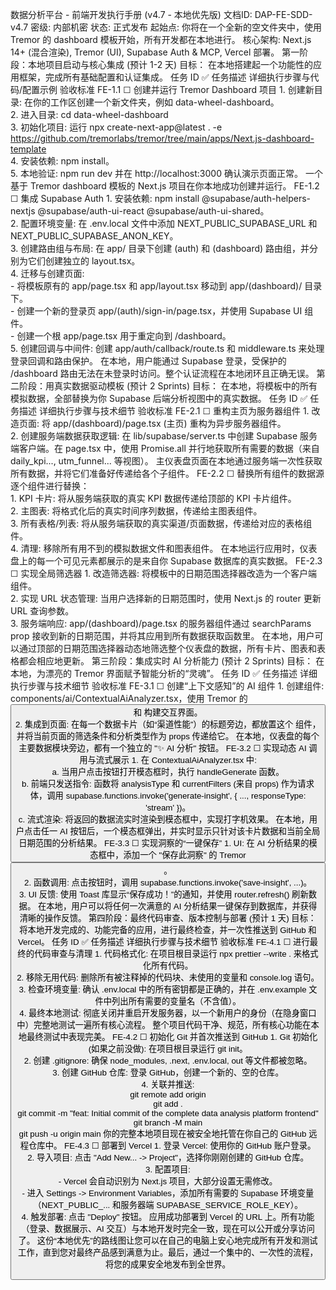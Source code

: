 数据分析平台 - 前端开发执行手册 (v4.7 - 本地优先版)
文档ID: DAP-FE-SDD-v4.7
密级: 内部机密
状态: 正式发布
起始点: 你将在一个全新的空文件夹中，使用 Tremor 的 dashboard 模板开始，所有开发都在本地进行。
核心架构: Next.js 14+ (混合渲染), Tremor (UI), Supabase Auth & MCP, Vercel 部署。
第一阶段：本地项目启动与核心集成 (预计 1-2 天)
目标： 在本地搭建起一个功能性的应用框架，完成所有基础配置和认证集成。
任务 ID	✅	任务描述	详细执行步骤与代码/配置示例	验收标准
FE-1.1	☐	创建并运行 Tremor Dashboard 项目	1. 创建新目录: 在你的工作区创建一个新文件夹，例如 data-wheel-dashboard。<br>2. 进入目录: cd data-wheel-dashboard<br>3. 初始化项目: 运行 npx create-next-app@latest . -e https://github.com/tremorlabs/tremor/tree/main/apps/Next.js-dashboard-template<br>4. 安装依赖: npm install。<br>5. 本地验证: npm run dev 并在 http://localhost:3000 确认演示页面正常。	一个基于 Tremor dashboard 模板的 Next.js 项目在你本地成功创建并运行。
FE-1.2	☐	集成 Supabase Auth	1. 安装依赖: npm install @supabase/auth-helpers-nextjs @supabase/auth-ui-react @supabase/auth-ui-shared。<br>2. 配置环境变量: 在 .env.local 文件中添加 NEXT_PUBLIC_SUPABASE_URL 和 NEXT_PUBLIC_SUPABASE_ANON_KEY。<br>3. 创建路由组与布局: 在 app/ 目录下创建 (auth) 和 (dashboard) 路由组，并分别为它们创建独立的 layout.tsx。<br>4. 迁移与创建页面: <br> - 将模板原有的 app/page.tsx 和 app/layout.tsx 移动到 app/(dashboard)/ 目录下。<br> - 创建一个新的登录页 app/(auth)/sign-in/page.tsx，并使用 Supabase UI 组件。<br> - 创建一个根 app/page.tsx 用于重定向到 /dashboard。<br>5. 创建回调与中间件: 创建 app/auth/callback/route.ts 和 middleware.ts 来处理登录回调和路由保护。	在本地，用户能通过 Supabase 登录，受保护的 /dashboard 路由无法在未登录时访问。整个认证流程在本地闭环且正确无误。
第二阶段：用真实数据驱动模板 (预计 2 Sprints)
目标： 在本地，将模板中的所有模拟数据，全部替换为你 Supabase 后端分析视图中的真实数据。
任务 ID	✅	任务描述	详细执行步骤与技术细节	验收标准
FE-2.1	☐	重构主页为服务器组件	1. 改造页面: 将 app/(dashboard)/page.tsx (主页) 重构为异步服务器组件。<br>2. 创建服务端数据获取逻辑: 在 lib/supabase/server.ts 中创建 Supabase 服务端客户端。在 page.tsx 中，使用 Promise.all 并行地获取所有需要的数据（来自 daily_kpi..., utm_funnel... 等视图）。	主仪表盘页面在本地通过服务端一次性获取所有数据，并将它们准备好传递给各个子组件。
FE-2.2	☐	替换所有组件的数据源	逐个组件进行替换：<br>1. KPI 卡片: 将从服务端获取的真实 KPI 数据传递给顶部的 KPI 卡片组件。<br>2. 主图表: 将格式化后的真实时间序列数据，传递给主图表组件。<br>3. 所有表格/列表: 将从服务端获取的真实渠道/页面数据，传递给对应的表格组件。<br>4. 清理: 移除所有用不到的模拟数据文件和图表组件。	在本地运行应用时，仪表盘上的每一个可见元素都展示的是来自你 Supabase 数据库的真实数据。
FE-2.3	☐	实现全局筛选器	1. 改造筛选器: 将模板中的日期范围选择器改造为一个客户端组件。<br>2. 实现 URL 状态管理: 当用户选择新的日期范围时，使用 Next.js 的 router 更新 URL 查询参数。<br>3. 服务端响应: app/(dashboard)/page.tsx 的服务器组件通过 searchParams prop 接收到新的日期范围，并将其应用到所有数据获取函数里。	在本地，用户可以通过顶部的日期范围选择器动态地筛选整个仪表盘的数据，所有卡片、图表和表格都会相应地更新。
第三阶段：集成实时 AI 分析能力 (预计 2 Sprints)
目标： 在本地，为漂亮的 Tremor 界面赋予智能分析的“灵魂”。
任务 ID	✅	任务描述	详细执行步骤与技术细节	验收标准
FE-3.1	☐	创建“上下文感知”的 AI 组件	1. 创建组件: components/ai/ContextualAiAnalyzer.tsx，使用 Tremor 的 <Button> 和 <DialogPanel> 构建交互界面。<br>2. 集成到页面: 在每一个数据卡片（如“渠道性能”）的标题旁边，都放置这个 <ContextualAiAnalyzer /> 组件，并将当前页面的筛选条件和分析类型作为 props 传递给它。	在本地，仪表盘的每个主要数据模块旁边，都有一个独立的 "✨ AI 分析" 按钮。
FE-3.2	☐	实现动态 AI 调用与流式展示	1. 在 ContextualAiAnalyzer.tsx 中:<br> a. 当用户点击按钮打开模态框时，执行 handleGenerate 函数。<br> b. 前端只发送指令: 函数将 analysisType 和 currentFilters (来自 props) 作为请求体，调用 supabase.functions.invoke('generate-insight', { ..., responseType: 'stream' })。<br> c. 流式渲染: 将返回的数据流实时渲染到模态框中，实现打字机效果。	在本地，用户点击任一 AI 按钮后，一个模态框弹出，并实时显示只针对该卡片数据和当前全局日期范围的分析结果。
FE-3.3	☐	实现洞察的“一键保存”	1. UI: 在 AI 分析结果的模态框中，添加一个 "保存此洞察" 的 Tremor <Button>。<br>2. 函数调用: 点击按钮时，调用 supabase.functions.invoke('save-insight', ...)。<br>3. UI 反馈: 使用 Toast 库显示“保存成功！”的通知，并使用 router.refresh() 刷新数据。	在本地，用户可以将任何一次满意的 AI 分析结果一键保存到数据库，并获得清晰的操作反馈。
第四阶段：最终代码审查、版本控制与部署 (预计 1 天)
目标： 将本地开发完成的、功能完备的应用，进行最终检查，并一次性推送到 GitHub 和 Vercel。
任务 ID	✅	任务描述	详细执行步骤与技术细节	验收标准
FE-4.1	☐	进行最终的代码审查与清理	1. 代码格式化: 在项目根目录运行 npx prettier --write . 来格式化所有代码。<br>2. 移除无用代码: 删除所有被注释掉的代码块、未使用的变量和 console.log 语句。<br>3. 检查环境变量: 确认 .env.local 中的所有密钥都是正确的，并在 .env.example 文件中列出所有需要的变量名（不含值）。<br>4. 最终本地测试: 彻底关闭并重启开发服务器，以一个新用户的身份（在隐身窗口中）完整地测试一遍所有核心流程。	整个项目代码干净、规范，所有核心功能在本地最终测试中表现完美。
FE-4.2	☐	初始化 Git 并首次推送到 GitHub	1. Git 初始化 (如果之前没做): 在项目根目录运行 git init。<br>2. 创建 .gitignore: 确保 node_modules, .next, .env.local, out 等文件都被忽略。<br>3. 创建 GitHub 仓库: 登录 GitHub，创建一个新的、空的仓库。<br>4. 关联并推送:<br> git remote add origin <URL><br> git add .<br> git commit -m "feat: Initial commit of the complete data analysis platform frontend"<br> git branch -M main<br> git push -u origin main	你的完整本地项目现在被安全地托管在你自己的 GitHub 远程仓库中。
FE-4.3	☐	部署到 Vercel	1. 登录 Vercel: 使用你的 GitHub 账户登录。<br>2. 导入项目: 点击 "Add New... -> Project"，选择你刚刚创建的 GitHub 仓库。<br>3. 配置项目: <br> - Vercel 会自动识别为 Next.js 项目，大部分设置无需修改。<br> - 进入 Settings -> Environment Variables，添加所有需要的 Supabase 环境变量（NEXT_PUBLIC_... 和服务器端 SUPABASE_SERVICE_ROLE_KEY）。<br>4. 触发部署: 点击 "Deploy" 按钮。	应用成功部署到 Vercel 的 URL 上。所有功能（登录、数据展示、AI 交互）与本地开发时完全一致，现在可以公开或分享访问了。
这份“本地优先”的路线图让您可以在自己的电脑上安心地完成所有开发和测试工作，直到您对最终产品感到满意为止。最后，通过一个集中的、一次性的流程，将您的成果安全地发布到全世界。